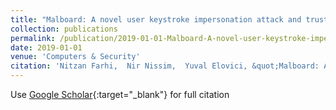 ```yaml
---
title: "Malboard: A novel user keystroke impersonation attack and trusted detection framework based on side-channel analysis"
collection: publications
permalink: /publication/2019-01-01-Malboard-A-novel-user-keystroke-impersonation-attack-and-trusted-detection-framework-based-on-side-channel-analysis
date: 2019-01-01
venue: 'Computers & Security'
citation: 'Nitzan Farhi,  Nir Nissim,  Yuval Elovici, &quot;Malboard: A novel user keystroke impersonation attack and trusted detection framework based on side-channel analysis.&quot; Computers & Security, 2019.'
---
```

Use [Google Scholar](https://scholar.google.com/scholar?q=Malboard:+A+novel+user+keystroke+impersonation+attack+and+trusted+detection+framework+based+on+side+channel+analysis){:target="_blank"} for full citation
